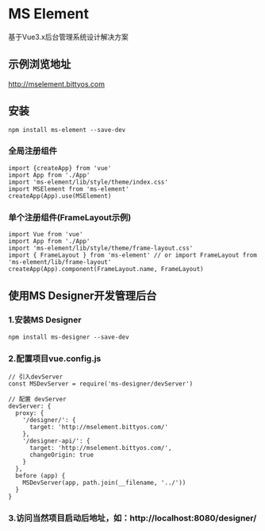 # MS Element
基于Vue3.x后台管理系统设计解决方案

## 示例浏览地址
http://mselement.bittyos.com

## 安装
```
npm install ms-element --save-dev
```
### 全局注册组件
```
import {createApp} from 'vue'
import App from './App'
import 'ms-element/lib/style/theme/index.css'
import MSElement from 'ms-element'
createApp(App).use(MSElement)
```

### 单个注册组件(FrameLayout示例)
```
import Vue from 'vue'
import App from './App'
import 'ms-element/lib/style/theme/frame-layout.css'
import { FrameLayout } from 'ms-element' // or import FrameLayout from 'ms-element/lib/frame-layout'
createApp(App).component(FrameLayout.name, FrameLayout)
```

## 使用MS Designer开发管理后台

### 1.安装MS Designer
```
npm install ms-designer --save-dev
```

###  2.配置项目vue.config.js
```
// 引入devServer
const MSDevServer = require('ms-designer/devServer')

// 配置 devServer
devServer: {
  proxy: {
    '/designer/': {
      target: 'http://mselement.bittyos.com/'
    },
    '/designer-api/': {
      target: 'http://mselement.bittyos.com/',
      changeOrigin: true
    }
  },
  before (app) {
    MSDevServer(app, path.join(__filename, '../'))
  }
}
```
###  3.访问当然项目启动后地址，如：http://localhost:8080/designer/